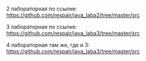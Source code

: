 2 лабораторная по ссылке: https://github.com/respair/java_laba2/tree/master/src

3 лабораторная по ссылке: https://github.com/respair/java_laba3/tree/master/src

4 лабораторная там же, где и 3: https://github.com/respair/java_laba3/tree/master/src
